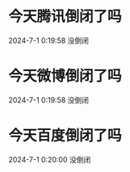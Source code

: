 # 今天腾讯倒闭了吗

2024-7-1 0:19:58 没倒闭

# 今天微博倒闭了吗

2024-7-1 0:19:58 没倒闭

# 今天百度倒闭了吗

2024-7-1 0:20:00 没倒闭

